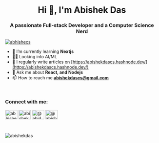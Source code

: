 <h1 align="center">Hi 👋, I'm Abishek Das</h1>
<h3 align="center">
  A passionate Full-stack Developer and a Computer Science Nerd
</h3>

<p align="left">
  <a href="https://twitter.com/abhishecs" target="blank"
    ><img
      src="https://img.shields.io/twitter/follow/abhishecs?logo=twitter&style=for-the-badge"
      alt="abhishecs"
  /></a>
</p>

- 🌱 I’m currently learning **Nextjs** 
- 👨‍💻 Looking into AI/ML 
- 📝 I regularly write articles on
[https://abishekdascs.hashnode.dev/](https://abishekdascs.hashnode.dev/)
- 💬 Ask me about **React, and Nodejs** 
- 📫 How to reach me **abishekdascs@gmail.com**

</br>

<h3 align="left">Connect with me:</h3>
<p align="left">
  <a href="https://twitter.com/abhishecs" target="blank"
    ><img
      align="center"
      src="https://raw.githubusercontent.com/rahuldkjain/github-profile-readme-generator/master/src/images/icons/Social/twitter.svg"
      alt="abhishecs"
      height="30"
      width="40"
  /></a>
  <a href="https://www.linkedin.com/in/abishek-das-58a03622b/" target="blank"
    ><img
      align="center"
      src="https://raw.githubusercontent.com/rahuldkjain/github-profile-readme-generator/master/src/images/icons/Social/linked-in-alt.svg"
      alt="abishekdas"
      height="30"
      width="40"
  /></a>
  <a href="https://hashnode.com/@abidas" target="blank"
    ><img
      align="center"
      src="https://raw.githubusercontent.com/rahuldkjain/github-profile-readme-generator/master/src/images/icons/Social/hashnode.svg"
      alt="@abidas"
      height="30"
      width="40"
  /></a>
  <a href="https://medium.com/@abishekdascs" target="blank"
    ><img
      align="center"
      src="https://raw.githubusercontent.com/rahuldkjain/github-profile-readme-generator/master/src/images/icons/Social/medium.svg"
      alt="@abishekdascs"
      height="30"
      width="40"
  /></a>
</p>

</br>


<p>
  <img
    align="center"
    src="https://github-readme-streak-stats.herokuapp.com/?user=abishekdas&"
    alt="abishekdas"
  />
</p>
